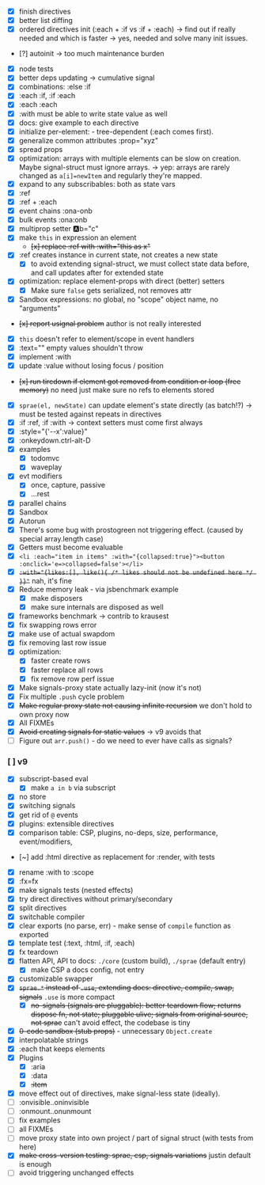 * [x] finish directives
* [x] better list diffing
* [x] ordered directives init (:each + :if vs :if + :each) -> find out if really needed and which is faster
  -> yes, needed and solve many init issues.
* [?] autoinit -> too much maintenance burden
* [x] node tests
* [x] better deps updating -> cumulative signal
* [x] combinations: :else :if
* [x] :each :if, :if :each
* [x] :each :each
* [x] :with must be able to write state value as well
* [x] docs: give example to each directive
* [x] initialize per-element: <x :each><y :if></y><x> - tree-dependent (:each comes first).
* [x] generalize common attributes :prop="xyz"
* [x] spread props
* [x] optimization: arrays with multiple elements can be slow on creation. Maybe signal-struct must ignore arrays.
  -> yep: arrays are rarely changed as `a[i]=newItem` and regularly they're mapped.
* [x] expand to any subscribables: both as state vars
* [x] :ref
* [x] :ref + :each
* [x] event chains :ona-onb
* [x] bulk events :ona:onb
* [x] multiprop setter :a:b="c"
* [x] make `this` in expression an element
  * ~~[x] replace :ref with :with="this as x"~~
* [x] :ref creates instance in current state, not creates a new state
  * [x] to avoid extending signal-struct, we must collect state data before, and call updates after for extended state
* [x] optimization: replace element-props with direct (better) setters
  * [x] Make sure `false` gets serialized, not removes attr
* [x] Sandbox expressions: no global, no "scope" object name, no "arguments"
* ~~[x] report usignal problem~~ author is not really interested
* [x] `this` doesn't refer to element/scope in event handlers
* [x] :text="" empty values shouldn't throw
* [x] implement :with
* [x] update :value without losing focus / position
* ~~[x] run tiredown if element got removed from condition or loop (free memory)~~ no need just make sure no refs to elements stored
* [x] `sprae(el, newState)` can update element's state directly (as batch!?) -> must be tested against repeats in directives
* [x] :if :ref, :if :with -> context setters must come first always
* [x] :style="{'--x':value}"
* [x] :onkeydown.ctrl-alt-D
* [x] examples
  * [x] todomvc
  * [x] waveplay
* [x] evt modifiers
  * [x] once, capture, passive
  * [x] ...rest
* [x] parallel chains
* [x] Sandbox
* [x] Autorun
* [x] There's some bug with prostogreen not triggering effect. (caused by special array.length case)
* [x] Getters must become evaluable
* [x] `<li :each="item in items" :with="{collapsed:true}"><button :onclick='e=>collapsed=false'></li>`
* [x] ~~`:with="{likes:[], like(){ /* likes should not be undefined here */ }}"`~~ nah, it's fine
* [x] Reduce memory leak - via jsbenchmark example
  * [x] make disposers
  * [x] make sure internals are disposed as well
* [x] frameworks benchmark -> contrib to krausest
* [x] fix swapping rows error
* [x] make use of actual swapdom
* [x] fix removing last row issue
* [x] optimization:
  * [x] faster create rows
  * [x] faster replace all rows
  * [x] fix remove row perf issue
* [x] Make signals-proxy state actually lazy-init (now it's not)
* [x] Fix multiple `.push` cycle problem
* [x] ~~Make regular proxy state not causing infinite recursion~~ we don't hold to own proxy now
* [x] All FIXMEs
* [x] ~~Avoid creating signals for static values~~ -> v9 avoids that
* [ ] Figure out `arr.push()` - do we need to ever have calls as signals?

### [ ] v9

* [x] subscript-based eval
  * [x] make `a in b` via subscript
* [x] no store
* [x] switching signals
* [x] get rid of `@` events
* [x] plugins: extensible directives
* [x] comparison table: CSP, plugins, no-deps, size, performance, event/modifiers,
* [~] add :html directive as replacement for :render, with tests
* [x] rename :with to :scope
* [x] :fx=fx
* [x] make signals tests (nested effects)
* [x] try direct directives without primary/secondary
* [x] split directives
* [x] switchable compiler
* [x] clear exports (no parse, err) - make sense of `compile` function as exported
* [x] template test (:text, :html, :if, :each)
* [x] fx teardown
* [x] flatten API, API to docs: `./core` (custom build), `./sprae` (default entry)
  * [x] make CSP a docs config, not entry
* [x] customizable swapper
* [x] ~~`sprae.*` instead of `.use`, extending docs: directive, compile, swap, signals~~ `.use` is more compact
  * [x] ~~no-signals (signals are pluggable): better teardown flow; returns dispose fn, not state; pluggable ulive; signals from original source, not sprae~~ can't avoid effect, the codebase is tiny
* [x] ~~0-code sandbox (stub props)~~ - unnecessary `Object.create`
* [x] interpolatable strings
* [x] :each that keeps elements
* [x] Plugins
  * [x] :aria
  * [x] :data
  * [x] ~~:item~~
* [x] move effect out of directives, make signal-less state (ideally).
* [ ] :onvisible..oninvisible
* [ ] :onmount..onunmount
* [ ] fix examples
* [ ] all FIXMEs
* [ ] move proxy state into own project / part of signal struct (with tests from here)
* [x] ~~make cross-version testing: sprae, csp, signals variations~~ justin default is enough
* [ ] avoid triggering unchanged effects
